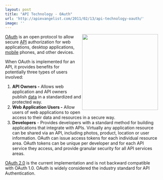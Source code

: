 ```yaml
---
layout: post
title: "API Technology - OAuth"
url: 'http://apievangelist.com/2011/02/13/api-technology-oauth/'
image: ''
---
```


[<img class="c1" src="http://kinlane-productions.s3.amazonaws.com/OAuth.png" alt="" width="250" align="right" />][1][OAuth][1] is an open protocol to allow secure [API][2] authorization for web applications, desktop applications, [mobile][3] phones, and other devices.

When OAuth is implemented for an API, it provides benefits for potentially three types of users involved:

  1. **API Owners -** Allows web application and API owners publish [data][4] in a standardized and protected way.
  2. **Web Application Users -** Allow users of web applications to open access to their data and resources in a secure way.
  3. **Developers** \- Provides developers with a standard method for building applications that integrate with APIs.
Virtually any application resource can be shared via an API, including photos, product, location or user information. OAuth can issue access tokens for each individual resource area. OAuth tokens can be unique per developer and for each API service they access, and provide granular security for all API services areas.

[OAuth 2.0][5] is the current implementation and is not backward compatible with OAuth 1.0. OAuth is widely considered the industry standard for API Authentication.

   [1]: http://oauth.net/
   [2]: http://www.apievangelist.com/
   [3]: http://www.kinlane.com/category/mobile/
   [4]: http://www.kinlane.com/category/data-20/
   [5]: http://oauth.net/2/
